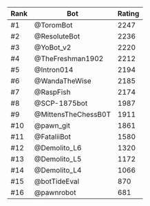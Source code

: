 Rank|Bot|Rating
---|---|---
#1|@ToromBot|2247
#2|@ResoluteBot|2236
#3|@YoBot_v2|2220
#4|@TheFreshman1902|2212
#5|@Intron014|2194
#6|@WandaTheWise|2185
#7|@RaspFish|2174
#8|@SCP-1875bot|1987
#9|@MittensTheChessB0T|1911
#10|@pawn_git|1861
#11|@FataliiBot|1580
#12|@Demolito_L6|1320
#13|@Demolito_L5|1172
#14|@Demolito_L4|1066
#15|@botTideEval|870
#16|@pawnrobot|681
